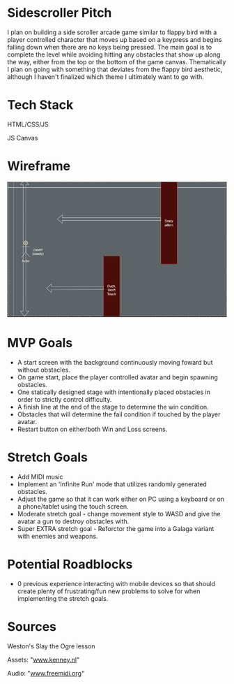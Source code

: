 # Sidescroller Pitch
I plan on building a side scroller arcade game similar to flappy bird with a player controlled character that moves up based on a keypress and begins falling down when there are no keys being pressed. The main goal is to complete the level while avoiding hitting any obstacles that show up along the way, either from the top or the bottom of the game canvas. Thematically I plan on going with something that deviates from the flappy bird aesthetic, although I haven't finalized which theme I ultimately want to go with.

# Tech Stack
HTML/CSS/JS

JS Canvas

# Wireframe
![Game Wireframe](./assets/project1wireframe.jpg "Game Wireframe")

# MVP Goals
* A start screen with the background continuously moving foward but without obstacles.
* On game start, place the player controlled avatar and begin spawning obstacles.
* One statically designed stage with intentionally placed obstacles in order to strictly control difficulty.
* A finish line at the end of the stage to determine the win condition.
* Obstacles that will determine the fail condition if touched by the player avatar.
* Restart button on either/both Win and Loss screens.

# Stretch Goals
* Add MIDI music
* Implement an 'Infinite Run' mode that utilizes randomly generated obstacles.
* Adjust the game so that it can work either on PC using a keyboard or on a phone/tablet using the touch screen.
* Moderate stretch goal - change movement style to WASD and give the avatar a gun to destroy obstacles with.
* Super EXTRA stretch goal - Reforctor the game into a Galaga variant with enemies and weapons.

# Potential Roadblocks
* 0 previous experience interacting with mobile devices so that should create plenty of frustrating/fun new problems to solve for when implementing the stretch goals.

# Sources
Weston's Slay the Ogre lesson

Assets: "www.kenney.nl"

Audio: "www.freemidi.org"